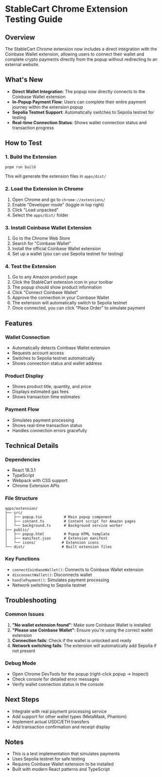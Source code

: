 # StableCart Chrome Extension Testing Guide

## Overview
The StableCart Chrome extension now includes a direct integration with the Coinbase Wallet extension, allowing users to connect their wallet and complete crypto payments directly from the popup without redirecting to an external website.

## What's New
- **Direct Wallet Integration**: The popup now directly connects to the Coinbase Wallet extension
- **In-Popup Payment Flow**: Users can complete their entire payment journey within the extension popup
- **Sepolia Testnet Support**: Automatically switches to Sepolia testnet for testing
- **Real-time Connection Status**: Shows wallet connection status and transaction progress

## How to Test

### 1. Build the Extension
```bash
pnpm run build
```
This will generate the extension files in `apps/dist/`

### 2. Load the Extension in Chrome
1. Open Chrome and go to `chrome://extensions/`
2. Enable "Developer mode" (toggle in top right)
3. Click "Load unpacked"
4. Select the `apps/dist/` folder

### 3. Install Coinbase Wallet Extension
1. Go to the Chrome Web Store
2. Search for "Coinbase Wallet"
3. Install the official Coinbase Wallet extension
4. Set up a wallet (you can use Sepolia testnet for testing)

### 4. Test the Extension
1. Go to any Amazon product page
2. Click the StableCart extension icon in your toolbar
3. The popup should show product information
4. Click "Connect Coinbase Wallet"
5. Approve the connection in your Coinbase Wallet
6. The extension will automatically switch to Sepolia testnet
7. Once connected, you can click "Place Order" to simulate payment

## Features

### Wallet Connection
- Automatically detects Coinbase Wallet extension
- Requests account access
- Switches to Sepolia testnet automatically
- Shows connection status and wallet address

### Product Display
- Shows product title, quantity, and price
- Displays estimated gas fees
- Shows transaction time estimates

### Payment Flow
- Simulates payment processing
- Shows real-time transaction status
- Handles connection errors gracefully

## Technical Details

### Dependencies
- React 18.3.1
- TypeScript
- Webpack with CSS support
- Chrome Extension APIs

### File Structure
```
apps/extension/
├── src/
│   ├── popup.tsx          # Main popup component
│   ├── content.ts         # Content script for Amazon pages
│   └── background.ts      # Background service worker
├── public/
│   ├── popup.html         # Popup HTML template
│   ├── manifest.json      # Extension manifest
│   └── icons/            # Extension icons
└── dist/                 # Built extension files
```

### Key Functions
- `connectCoinbaseWallet()`: Connects to Coinbase Wallet extension
- `disconnectWallet()`: Disconnects wallet
- `handlePayment()`: Simulates payment processing
- Network switching to Sepolia testnet

## Troubleshooting

### Common Issues
1. **"No wallet extension found"**: Make sure Coinbase Wallet is installed
2. **"Please use Coinbase Wallet"**: Ensure you're using the correct wallet extension
3. **Connection fails**: Check if the wallet is unlocked and ready
4. **Network switching fails**: The extension will automatically add Sepolia if not present

### Debug Mode
- Open Chrome DevTools for the popup (right-click popup → Inspect)
- Check console for detailed error messages
- Verify wallet connection status in the console

## Next Steps
- Integrate with real payment processing service
- Add support for other wallet types (MetaMask, Phantom)
- Implement actual USDC/ETH transfers
- Add transaction confirmation and receipt display

## Notes
- This is a test implementation that simulates payments
- Uses Sepolia testnet for safe testing
- Requires Coinbase Wallet extension to be installed
- Built with modern React patterns and TypeScript 